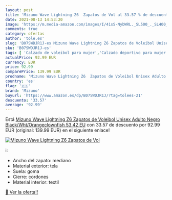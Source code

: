 ```yaml
---
layout: post
title: 'Mizuno Wave Lightning Z6  Zapatos de Vol al 33.57 % de descuento'
date: 2021-08-13 14:53:20
image: 'https://m.media-amazon.com/images/I/41sS-NybWRL._SL500_._SL400_.jpg'
comments: true
category: ofertas
author: 'tole.es'
slug: 'B07SWDJR1J-es Mizuno Wave Lightning Z6 Zapatos de Voleibol Unisex Adulto...'
sku: 'B07SWDJR1J-es'
tags: [ 'Calzado de voleibol para mujer','Calzado deportivo para mujer','Zapatillas y calzado deportivo para mujer','Zapatos','Zapatos para mujer','Zapatos y complementos','mizuno','zapatos', ]
actualPrice: 92.99 EUR
currency: EUR
price: 92.99
comparePrice: 139.99 EUR
prodname: 'Mizuno Wave Lightning Z6  Zapatos de Voleibol Unisex Adulto  Negro  Black/Wht/Orangeclownfish 53   42 EU'
country: 'es'
flag: '🇪🇸'
brand: 'Mizuno'
buyurl: 'https://www.amazon.es/dp/B07SWDJR1J/?tag=tolees-21'
descuento: '33.57'
average: '92.99'
---
```


Está [Mizuno Wave Lightning Z6  Zapatos de Voleibol Unisex Adulto  Negro  Black/Wht/Orangeclownfish 53   42 EU](https://www.amazon.es/dp/B07SWDJR1J/?tag=tolees-21) con 33.57 de descuento por 92.99 EUR (original: 139.99 EUR) en el siguiente enlace!

[![Mizuno Wave Lightning Z6  Zapatos de Vol](https://m.media-amazon.com/images/I/41sS-NybWRL._SL500_._SL400_.jpg)](https://www.amazon.es/dp/B07SWDJR1J/?tag=tolees-21)

ℹ️:

- Ancho del zapato: mediano
- Material exterior: tela
- Suela: goma
- Cierre: cordones
- Material interior: textil

[🛒 Ver la oferta!!](https://www.amazon.es/dp/B07SWDJR1J/?tag=tolees-21)
